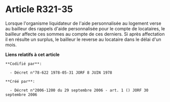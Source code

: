 # Article R321-35

Lorsque l'organisme liquidateur de l'aide personnalisée au logement verse au bailleur des rappels d'aide personnalisée pour
le compte de locataires, le bailleur affecte ces sommes au compte de ces derniers. Si après affectation il en résulte un
surplus, le bailleur le reverse au locataire dans le délai d'un mois.

**Liens relatifs à cet article**

	**Codifié par**:

	  - Décret n°78-622 1978-05-31 JORF 8 JUIN 1978

	**Créé par**:

	  - Décret n°2006-1200 du 29 septembre 2006 - art. 1 () JORF 30 septembre 2006

